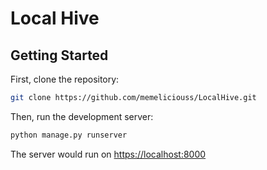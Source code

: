 # Local Hive

## Getting Started

First, clone the repository: 

```bash
git clone https://github.com/memeliciouss/LocalHive.git
```

Then, run the development server:

```bash
python manage.py runserver
```

The server would run on [https://localhost:8000](http://localhost:8000)